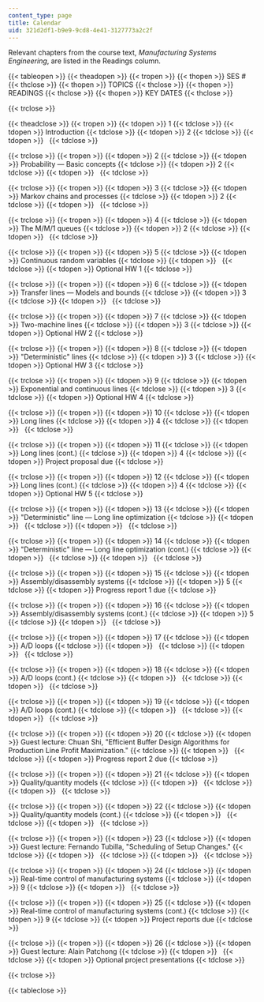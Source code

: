 ```yaml
---
content_type: page
title: Calendar
uid: 321d2df1-b9e9-9cd8-4e41-3127773a2c2f
---
```


Relevant chapters from the course text, _Manufacturing Systems Engineering_, are listed in the Readings column.

{{< tableopen >}}
{{< theadopen >}}
{{< tropen >}}
{{< thopen >}}
SES #
{{< thclose >}}
{{< thopen >}}
TOPICS
{{< thclose >}}
{{< thopen >}}
READINGS
{{< thclose >}}
{{< thopen >}}
KEY DATES
{{< thclose >}}

{{< trclose >}}

{{< theadclose >}}
{{< tropen >}}
{{< tdopen >}}
1
{{< tdclose >}}
{{< tdopen >}}
Introduction
{{< tdclose >}}
{{< tdopen >}}
2
{{< tdclose >}}
{{< tdopen >}}
 
{{< tdclose >}}

{{< trclose >}}
{{< tropen >}}
{{< tdopen >}}
2
{{< tdclose >}}
{{< tdopen >}}
Probability — Basic concepts
{{< tdclose >}}
{{< tdopen >}}
2
{{< tdclose >}}
{{< tdopen >}}
 
{{< tdclose >}}

{{< trclose >}}
{{< tropen >}}
{{< tdopen >}}
3
{{< tdclose >}}
{{< tdopen >}}
Markov chains and processes
{{< tdclose >}}
{{< tdopen >}}
2
{{< tdclose >}}
{{< tdopen >}}
 
{{< tdclose >}}

{{< trclose >}}
{{< tropen >}}
{{< tdopen >}}
4
{{< tdclose >}}
{{< tdopen >}}
The M/M/1 queues
{{< tdclose >}}
{{< tdopen >}}
2
{{< tdclose >}}
{{< tdopen >}}
 
{{< tdclose >}}

{{< trclose >}}
{{< tropen >}}
{{< tdopen >}}
5
{{< tdclose >}}
{{< tdopen >}}
Continuous random variables
{{< tdclose >}}
{{< tdopen >}}
 
{{< tdclose >}}
{{< tdopen >}}
Optional HW 1
{{< tdclose >}}

{{< trclose >}}
{{< tropen >}}
{{< tdopen >}}
6
{{< tdclose >}}
{{< tdopen >}}
Transfer lines — Models and bounds
{{< tdclose >}}
{{< tdopen >}}
3
{{< tdclose >}}
{{< tdopen >}}
 
{{< tdclose >}}

{{< trclose >}}
{{< tropen >}}
{{< tdopen >}}
7
{{< tdclose >}}
{{< tdopen >}}
Two-machine lines
{{< tdclose >}}
{{< tdopen >}}
3
{{< tdclose >}}
{{< tdopen >}}
Optional HW 2
{{< tdclose >}}

{{< trclose >}}
{{< tropen >}}
{{< tdopen >}}
8
{{< tdclose >}}
{{< tdopen >}}
"Deterministic" lines
{{< tdclose >}}
{{< tdopen >}}
3
{{< tdclose >}}
{{< tdopen >}}
Optional HW 3
{{< tdclose >}}

{{< trclose >}}
{{< tropen >}}
{{< tdopen >}}
9
{{< tdclose >}}
{{< tdopen >}}
Exponential and continuous lines
{{< tdclose >}}
{{< tdopen >}}
3
{{< tdclose >}}
{{< tdopen >}}
Optional HW 4
{{< tdclose >}}

{{< trclose >}}
{{< tropen >}}
{{< tdopen >}}
10
{{< tdclose >}}
{{< tdopen >}}
Long lines
{{< tdclose >}}
{{< tdopen >}}
4
{{< tdclose >}}
{{< tdopen >}}
 
{{< tdclose >}}

{{< trclose >}}
{{< tropen >}}
{{< tdopen >}}
11
{{< tdclose >}}
{{< tdopen >}}
Long lines (cont.)
{{< tdclose >}}
{{< tdopen >}}
4
{{< tdclose >}}
{{< tdopen >}}
Project proposal due
{{< tdclose >}}

{{< trclose >}}
{{< tropen >}}
{{< tdopen >}}
12
{{< tdclose >}}
{{< tdopen >}}
Long lines (cont.)
{{< tdclose >}}
{{< tdopen >}}
4
{{< tdclose >}}
{{< tdopen >}}
Optional HW 5
{{< tdclose >}}

{{< trclose >}}
{{< tropen >}}
{{< tdopen >}}
13
{{< tdclose >}}
{{< tdopen >}}
"Deterministic" line — Long line optimization
{{< tdclose >}}
{{< tdopen >}}
 
{{< tdclose >}}
{{< tdopen >}}
 
{{< tdclose >}}

{{< trclose >}}
{{< tropen >}}
{{< tdopen >}}
14
{{< tdclose >}}
{{< tdopen >}}
"Deterministic" line — Long line optimization (cont.)
{{< tdclose >}}
{{< tdopen >}}
 
{{< tdclose >}}
{{< tdopen >}}
 
{{< tdclose >}}

{{< trclose >}}
{{< tropen >}}
{{< tdopen >}}
15
{{< tdclose >}}
{{< tdopen >}}
Assembly/disassembly systems
{{< tdclose >}}
{{< tdopen >}}
5
{{< tdclose >}}
{{< tdopen >}}
Progress report 1 due
{{< tdclose >}}

{{< trclose >}}
{{< tropen >}}
{{< tdopen >}}
16
{{< tdclose >}}
{{< tdopen >}}
Assembly/disassembly systems (cont.)
{{< tdclose >}}
{{< tdopen >}}
5
{{< tdclose >}}
{{< tdopen >}}
 
{{< tdclose >}}

{{< trclose >}}
{{< tropen >}}
{{< tdopen >}}
17
{{< tdclose >}}
{{< tdopen >}}
A/D loops
{{< tdclose >}}
{{< tdopen >}}
 
{{< tdclose >}}
{{< tdopen >}}
 
{{< tdclose >}}

{{< trclose >}}
{{< tropen >}}
{{< tdopen >}}
18
{{< tdclose >}}
{{< tdopen >}}
A/D loops (cont.)
{{< tdclose >}}
{{< tdopen >}}
 
{{< tdclose >}}
{{< tdopen >}}
 
{{< tdclose >}}

{{< trclose >}}
{{< tropen >}}
{{< tdopen >}}
19
{{< tdclose >}}
{{< tdopen >}}
A/D loops (cont.)
{{< tdclose >}}
{{< tdopen >}}
 
{{< tdclose >}}
{{< tdopen >}}
 
{{< tdclose >}}

{{< trclose >}}
{{< tropen >}}
{{< tdopen >}}
20
{{< tdclose >}}
{{< tdopen >}}
Guest lecture: Chuan Shi, "Efficient Buffer Design Algorithms for Production Line Profit Maximization."
{{< tdclose >}}
{{< tdopen >}}
 
{{< tdclose >}}
{{< tdopen >}}
Progress report 2 due
{{< tdclose >}}

{{< trclose >}}
{{< tropen >}}
{{< tdopen >}}
21
{{< tdclose >}}
{{< tdopen >}}
Quality/quantity models
{{< tdclose >}}
{{< tdopen >}}
 
{{< tdclose >}}
{{< tdopen >}}
 
{{< tdclose >}}

{{< trclose >}}
{{< tropen >}}
{{< tdopen >}}
22
{{< tdclose >}}
{{< tdopen >}}
Quality/quantity models (cont.)
{{< tdclose >}}
{{< tdopen >}}
 
{{< tdclose >}}
{{< tdopen >}}
 
{{< tdclose >}}

{{< trclose >}}
{{< tropen >}}
{{< tdopen >}}
23
{{< tdclose >}}
{{< tdopen >}}
Guest lecture: Fernando Tubilla, "Scheduling of Setup Changes."
{{< tdclose >}}
{{< tdopen >}}
 
{{< tdclose >}}
{{< tdopen >}}
 
{{< tdclose >}}

{{< trclose >}}
{{< tropen >}}
{{< tdopen >}}
24
{{< tdclose >}}
{{< tdopen >}}
Real-time control of manufacturing systems
{{< tdclose >}}
{{< tdopen >}}
9
{{< tdclose >}}
{{< tdopen >}}
 
{{< tdclose >}}

{{< trclose >}}
{{< tropen >}}
{{< tdopen >}}
25
{{< tdclose >}}
{{< tdopen >}}
Real-time control of manufacturing systems (cont.)
{{< tdclose >}}
{{< tdopen >}}
9
{{< tdclose >}}
{{< tdopen >}}
Project reports due
{{< tdclose >}}

{{< trclose >}}
{{< tropen >}}
{{< tdopen >}}
26
{{< tdclose >}}
{{< tdopen >}}
Guest lecture: Alain Patchong
{{< tdclose >}}
{{< tdopen >}}
 
{{< tdclose >}}
{{< tdopen >}}
Optional project presentations
{{< tdclose >}}

{{< trclose >}}

{{< tableclose >}}